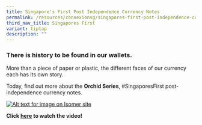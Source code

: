 ```yaml
---
title: Singapore's First Post Independence Currency Notes
permalink: /resources/connexionsg/singapores-first-post-independence-currency-notes/
third_nav_title: Singapores First
variant: tiptap
description: ""
---
```

### There is history to be found in our wallets. 

More than a piece of paper or plastic, the different faces of our currency each has its own story. 

Today, find out more about the **Orchid Series**, #SingaporesFirst post-independence currency notes. 

[![Alt text for image on Isomer site](/images/post-independence-currency.png)](https://www.facebook.com/ConnexionSG/posts/5860328127342437)

**Click [here](https://www.facebook.com/ConnexionSG/posts/5860328127342437) to watch the video!**